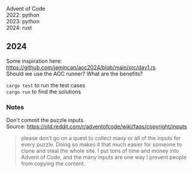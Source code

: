 Advent of Code  
2022: python  
2023: python  
2024: rust  


## 2024
Some inspiration here: https://github.com/jamincan/aoc2024/blob/main/src/day1.rs  
Should we use the AOC runner? What are the benefits?  

`cargo test` to run the test cases  
`cargo run` to find the solutions  

### Notes
Don't commit the puzzle inputs.  
Source: https://old.reddit.com/r/adventofcode/wiki/faqs/copyright/inputs
> please don't go on a quest to collect many or all of the inputs for every puzzle. Doing so makes it that much easier for someone to clone and steal the whole site. I put tons of time and money into Advent of Code, and the many inputs are one way I prevent people from copying the content.

